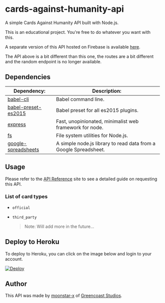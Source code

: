 # cards-against-humanity-api

A simple Cards Against Humanity API built with Node.js.

This is an educational project. You're free to do whatever you want with this.

A separate version of this API hosted on Firebase is available [here](https://github.com/greencoast-studios/firebase-cards-against-humanity-api).

The API above is a bit different than this one, the routes are a bit different and the random endpoint is no longer available.

## Dependencies

| Dependency:                                                              | Description:                                                     |
| ------------------------------------------------------------------------ | ---------------------------------------------------------------- |
| [babel-cli](https://www.npmjs.com/package/babel-cli)                     | Babel command line.                                              |
| [babel-preset-es2015](https://www.npmjs.com/package/babel-preset-es2015) | Babel preset for all es2015 plugins.                             |
| [express](https://www.npmjs.com/package/express)                         | Fast, unopinionated, minimalist web framework for node.          |
| [fs](https://www.npmjs.com/package/fs)                                   | File system utilities for Node.js.                               |
| [google-spreadsheets](https://www.npmjs.com/package/google-spreadsheets) | A simple node.js library to read data from a Google Spreadsheet. |

## Usage

Please refer to the [API Reference](https://cards-a-humanity.herokuapp.com/) site to see a detailed guide on requesting this API.

### List of card types

- `official`

- `third_party`

  > Note: Will add more in the future...

## Deploy to Heroku

To deploy to Heroku, you can click on the image below and login to your account.

[![Deploy](https://www.herokucdn.com/deploy/button.svg)](https://heroku.com/deploy?template=https://github.com/greencoast-studios/cards-against-humanity-api)

## Author

This API was made by [moonstar-x](https://github.com/moonstar-x) of [Greencoast Studios](https://github.com/greencoast-studios).
